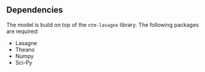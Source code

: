 Dependencies
------------

The model is build on top of the `ntm-lasagne` library. The following packages are required:
* Lasagne
* Theano
* Numpy
* Sci-Py

